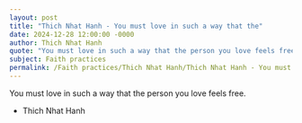 ```yaml
---
layout: post
title: "Thich Nhat Hanh - You must love in such a way that the"
date: 2024-12-28 12:00:00 -0000
author: Thich Nhat Hanh
quote: "You must love in such a way that the person you love feels free."
subject: Faith practices
permalink: /Faith practices/Thich Nhat Hanh/Thich Nhat Hanh - You must love in such a way that the
---
```


You must love in such a way that the person you love feels free.

- Thich Nhat Hanh

